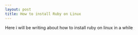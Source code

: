 ```yaml
---
layout: post
title: How to install Ruby on Linux
---
```


Here i will be writing about how to install ruby on linux in a while
